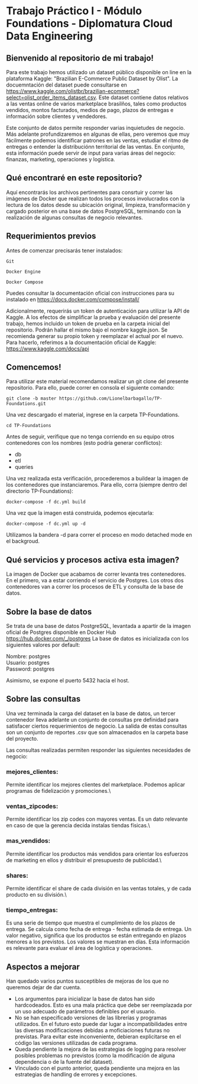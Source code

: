 # Trabajo Práctico I - Módulo Foundations - Diplomatura Cloud Data Engineering

## Bienvenido al repositorio de mi trabajo!

Para este trabajo hemos utilizado un dataset público disponible on line en la plataforma Kaggle: "Brazilian E-Commerce Public Dataset by Olist". La docuemntación del dataset puede 
consultarse en https://www.kaggle.com/olistbr/brazilian-ecommerce?select=olist_order_items_dataset.csv. Este dataset contiene datos relativos a las ventas online de varios marketplace brasilños, tales como productos vendidos, montos facturados, medios de pago, plazos de entregas e información sobre clientes y vendedores.

Este conjunto de datos permite responder varias inquietudes de negocio. Más adelante profundizaremos en algunas de ellas, pero veremos que muy fácilmente podemos identificar 
patrones en las ventas, estudiar el ritmo de entregas o entender la distribuciónn territorial de las ventas. En conjunto, esta información puede servir de input para varias
áreas del negocio: finanzas, marketing, operaciones y logística.

## Qué encontraré en este repositorio?

Aquí encontrarás los archivos pertinentes para consrtuir y correr las imágenes de Docker que realizan todos los procesos involucrados con la lectura de los datos desde su ubicación original,
limpieza, transformación y cargado posterior en una base de datos PostgreSQL, terminando con la realización de algunas consultas de negocio relevantes. 

## Requerimientos previos

Antes de comenzar precisarás tener instalados:

```
Git
```
```
Docker Engine
```
```
Docker Compose 
```
Puedes consultar la documentación oficial con instrucciones para su instalado en https://docs.docker.com/compose/install/

Adicionalmente, requerirás un token de autenticación para utilizar la API de Kaggle. A los efectos de simplificar la prueba y evaluación del presente trabajo, hemos incluido un token de prueba
en la carpeta inicial del repositorio. Podrán hallar el mismo bajo el nombre kaggle.json. Se recomienda generar su propio token y reemplazar el actual por el nuevo. Para hacerlo,
referimos a la documentación oficial de Kaggle: https://www.kaggle.com/docs/api

## Comencemos! 

Para utilizar este material recomendamos realizar un git clone del presente repositorio. Para ello, puede correr en consola el siguiente comando:

```
git clone -b master https://github.com/Lionelbarbagallo/TP-Foundations.git
```
Una vez descargado el material, ingrese en la carpeta TP-Foundations.

```
cd TP-Foundations
```

Antes de seguir, verifique que no tenga corriendo en su equipo otros contenedores con los nombres (esto podría generar conflictos):

* db
* etl
* queries

Una vez realizada esta verificación, procederemos a buildear la imagen de los contenedores que instanciaremos. Para ello, corra (siempre dentro del directorio TP-Foundations):

```
docker-compose -f dc.yml build
```
Una vez que la imagen está construida, podemos ejecutarla:
```
docker-compose -f dc.yml up -d
```
Utilizamos la bandera -d para correr el proceso en modo detached mode en el backgroud.

## Qué servicios y procesos activa esta imagen?

La imagen de Docker que acabamos de correr levanta tres contenedores. En el primero, va a estar corriendo el servicio de Postgres. Los otros dos contenedores van a correr los procesos de ETL
y consulta de la base de datos.

## Sobre la base de datos

Se trata de una base de datos PostgreSQL, levantada a apartir de la imagen oficial de Postgres disponible en Docker Hub https://hub.docker.com/_/postgres
La base de datos es inicializada con los siguientes valores por default:

Nombre: postgres \
Usuario: postgres \
Password: postgres 

Asimismo, se expone el puerto 5432 hacia el host.

## Sobre las consultas

Una vez terminada la carga del dataset en la base de datos, un tercer contenedor lleva adelante un conjunto de consultas pre definidad para satisfacer ciertos requerimientos de negocio.
La salida de estas consultas son un conjunto de reportes .csv que son almacenados en la carpeta base del proyecto.

Las consultas realizadas permiten responder las siguientes necesidades de negocio:

### mejores_clientes:
Permite identificar los mejores clientes del marketplace. Podemos aplicar programas de fidelización y promociones.\
### ventas_zipcodes:
Permite identificar los zip codes con mayores ventas. Es un dato relevante en caso de que la gerencia decida instalas tiendas físicas.\
### mas_vendidos:
Permite identificar los productos más vendidos para orientar los esfuerzos de marketing en ellos y distribuir el presupuesto de publicidad.\ 
### shares:
Permite identificar el share de cada división en las ventas totales, y de cada producto en su división.\ 
### tiempo_entregas:
Es una serie de tiempo que muestra el cumplimiento de los plazos de entrega. Se calcula como fecha de entrega - fecha estimada de entrega. Un valor negativo, significa que los productos se están entregando en plazos menores a los previstos. Los valores se muestran en días. Esta información es relevante para evaluar el área de logística y operaciones.

## Aspectos a mejorar

Han quedado varios puntos susceptibles de mejoras de los que no queremos dejar de dar cuenta.

* Los argumentos para inicializar la base de datos han sido hardcodeados. Esto es una mala práctica que debe ser reemplazada por un uso adecuado de parámetros definibles por el usuario.
* No se han especificado versiones de las librerías y programas utilizados. En el futuro esto puede dar lugar a incompatibilidades entre las diversas modificaciones debidas a moficiaciones futuras no previstas. Para evitar este inconveniente, debieran explicitarse en el código las versiones utilizadas de cada programa.
* Queda pendiente la mejora de las estrategias de logging para resolver posibles problemas no previstos (como la modificación de alguna dependencia o de la fuente del dataset).
* Vinculado con el punto anterior, queda pendiente una mejora en las estrategias de handling de errores y excepciones.


 




